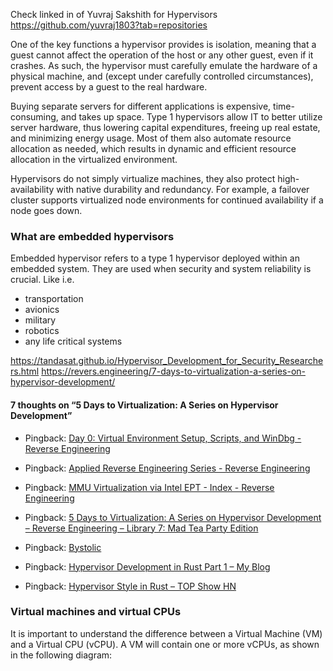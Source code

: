 
Check linked in of Yuvraj Sakshith for Hypervisors 
https://github.com/yuvraj1803?tab=repositories

One of the key functions a hypervisor provides is isolation, meaning that a guest cannot affect the operation of the host or any other guest, even if it crashes. As such, the hypervisor must carefully emulate the hardware of a physical machine, and (except under carefully controlled circumstances), prevent access by a guest to the real hardware.

Buying separate servers for different applications is expensive, time-consuming, and takes up space. Type 1 hypervisors allow IT to better utilize server hardware, thus lowering capital expenditures, freeing up real estate, and minimizing energy usage. Most of them also automate resource allocation as needed, which results in dynamic and efficient resource allocation in the virtualized environment.

Hypervisors do not simply virtualize machines, they also protect high-availability with native durability and redundancy. For example, a failover cluster supports virtualized node environments for continued availability if a node goes down.

### What are embedded hypervisors

Embedded hypervisor refers to a type 1 hypervisor deployed within an embedded system. They are used when security and system reliability is crucial. Like i.e.

- transportation
- avionics
- military
- robotics
- any life critical systems

https://tandasat.github.io/Hypervisor_Development_for_Security_Researchers.html
https://revers.engineering/7-days-to-virtualization-a-series-on-hypervisor-development/

#### 7 thoughts on “5 Days to Virtualization: A Series on Hypervisor Development”

- Pingback: [Day 0: Virtual Environment Setup, Scripts, and WinDbg - Reverse Engineering](https://revers.engineering/day-0-virtual-environment-setup-scripts-and-windbg/)
    
- Pingback: [Applied Reverse Engineering Series - Reverse Engineering](https://revers.engineering/applied-reverse-engineering-series/)
    
- Pingback: [MMU Virtualization via Intel EPT - Index - Reverse Engineering](https://revers.engineering/mmu-virtualization-via-intel-ept-index/)
    
- Pingback: [5 Days to Virtualization: A Series on Hypervisor Development – Reverse Engineering – Library 7: Mad Tea Party Edition](https://aeternusmalus.wordpress.com/2020/04/15/5-days-to-virtualization-a-series-on-hypervisor-development-reverse-engineering/)
    
- Pingback: [Bystolic](https://online21rxon.com/)
    
- Pingback: [Hypervisor Development in Rust Part 1 – My Blog](https://kiranblog.me/2023/04/15/hypervisor-development-in-rust-part-1/)
    
- Pingback: [Hypervisor Style in Rust – TOP Show HN](https://show-hn.com/2023/04/15/hypervisor-style-in-rust/)
    

### Virtual machines and virtual CPUs

It is important to understand the difference between a Virtual Machine (VM) and a Virtual CPU (vCPU). A VM will contain one or more vCPUs, as shown in the following diagram: